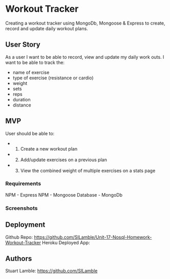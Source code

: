 # Workout Tracker

Creating a workout tracker using MongoDb, Mongoose & Express to create, record and update daily workout plans.

## User Story

As a user I want to be able to record, view and update my daily work outs. I want to be able to track the:
* name of exercise
* type of exercise (resistance or cardio)
* weight
* sets
* reps
* duration
* distance

## MVP

User should be able to:
* 1) Create a new workout plan
* 2) Add/update exercises on a previous plan
* 3) View the combined weight of multiple exercises on a stats page

### Requirements

NPM - Express
NPM - Mongoose
Database - MongoDb

### Screenshots



## Deployment

Github Repo: https://github.com/SILamble/Unit-17-Nosql-Homework-Workout-Tracker
Heroku Deployed App: 

## Authors

Stuart Lamble: https://github.com/SILamble
